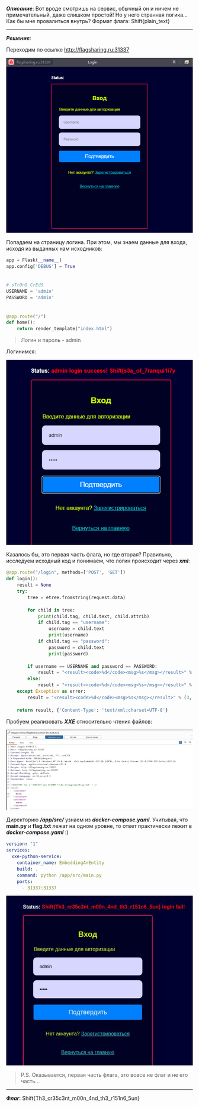 ***Описание***: ﻿Вот вроде смотришь на сервис, обычный он и ничем не примечательный, даже слишком простой! Но у него странная логика... Как бы мне провалиться внутрь? Формат флага: Shift{plain_text}

---

***Решение***:

Переходим по ссылке http://flagsharing.ru:31337

![ScreenShot](screenshots/22.png)

Попадаем на страницу логина. При этом, мы знаем данные для входа, исходя из выданных нам исходников:

```python
app = Flask(__name__)
app.config['DEBUG'] = True


# sTrOnG CrEdS
USERNAME = 'admin'
PASSWORD = 'admin'


@app.route("/")
def home():
    return render_template("index.html")
```

> Логин и пароль - admin

Логинимся:

![ScreenShot](screenshots/23.png)

Казалось бы, это первая часть флага, но где вторая? Правильно, исследуем исходный код и понимаем, что логин происходит через ***xml***:

```python
@app.route("/login", methods=['POST', 'GET'])
def login():
    result = None
    try:
        tree = etree.fromstring(request.data)

        for child in tree:
            print(child.tag, child.text, child.attrib)
            if child.tag == "username":
                username = child.text
                print(username)
            if child.tag == "password":
                password = child.text
                print(password)

        if username == USERNAME and password == PASSWORD:
            result = "<result><code>%d</code><msg>%s</msg></result>" % (1, username)
        else:
            result = "<result><code>%d</code><msg>%s</msg></result>" % (0, username)
    except Exception as error:
        result = "<result><code>%d</code><msg>%s</msg></result>" % (3, str(error))
	
    return result, {'Content-Type': 'text/xml;charset=UTF-8'}
```

Пробуем реализовать ***XXE*** относительно чтения файлов:

![ScreenShot](screenshots/24.png)

Директорию ***/app/src/*** узнаем из ***docker-compose.yaml***. Учитывая, что **main.py** и **flag.txt** лежат на одном уровне, то ответ практически лежит в ***docker-compose.yaml*** :)

```yaml
version: "1"
services:
  xxe-python-service:
    container_name: EmbeddingAnEntity
    build: .
    command: python /app/src/main.py
    ports:
      - 31337:31337
```

![ScreenShot](screenshots/25.png)

> P.S. Оказывается, первая часть флага, это вовсе не флаг и не его часть...

---

***Флаг***: Shift{Th3_cr35c3nt_m00n_4nd_th3_r151n6_5un}